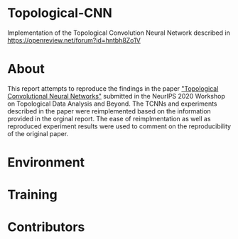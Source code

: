 # Topological-CNN
Implementation of the Topological Convolution Neural Network described in https://openreview.net/forum?id=hntbh8Zo1V

# About

 This report attempts to reproduce the findings in the paper ["Topological Convolutional Neural Networks"](https://openreview.net/forum?id=hntbh8Zo1V) submitted in the  NeurIPS 2020 Workshop on Topological Data Analysis and Beyond. The TCNNs and experiments described in the paper were reimplemented based on the information provided in the orginal report. The ease of reimplmentation as well as reproduced experiment results were used to comment on the reproducibility of the original paper.


# Environment

# Training

# Contributors